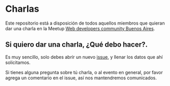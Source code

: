 # Charlas
Este repositorio está a disposición de todos aquellos miembros que quieran dar una charla en la Meetup [Web developers community Buenos Aires](https://www.meetup.com/es-ES/web-developers-community-buenos-aires/).

## Si quiero dar una charla, ¿Qué debo hacer?.

Es muy sencillo, solo debes abrír un nuevo [issue](https://github.com/wdcba/charlas/issues), y llenar los datos que ahí solicitamos. 

Si tienes alguna pregunta sobre tú charla, o al evento en general, por favor agrega un comentario en el issue, así nos mantendremos comunicados.


